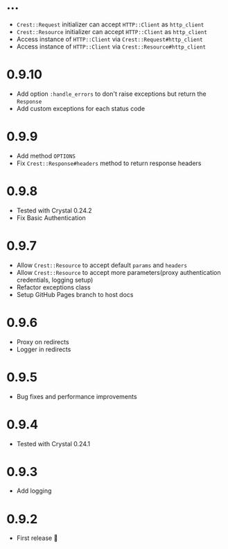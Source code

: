 # ...

* `Crest::Request` initializer can accept `HTTP::Client` as `http_client`
* `Crest::Resource` initializer can accept `HTTP::Client` as `http_client`
* Access instance of `HTTP::Client` via `Crest::Request#http_client`
* Access instance of `HTTP::Client` via `Crest::Resource#http_client`

# 0.9.10

* Add option `:handle_errors` to don't raise exceptions but return the `Response`
* Add custom exceptions for each status code

# 0.9.9

* Add method `OPTIONS`
* Fix `Crest::Response#headers` method to return response headers

# 0.9.8

* Tested with Crystal 0.24.2
* Fix Basic Authentication

# 0.9.7

* Allow `Crest::Resource` to accept default `params` and `headers`
* Allow `Crest::Resource` to accept more parameters(proxy authentication credentials, logging setup)
* Refactor exceptions class
* Setup GitHub Pages branch to host docs

# 0.9.6

* Proxy on redirects
* Logger in redirects

# 0.9.5

* Bug fixes and performance improvements

# 0.9.4

* Tested with Crystal 0.24.1

# 0.9.3

* Add logging

# 0.9.2

* First release :tada:
